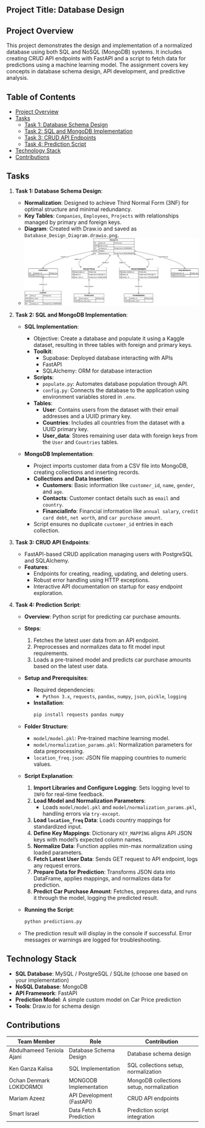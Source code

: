 ## Project Title: Database Design

## Project Overview

This project demonstrates the design and implementation of a normalized database using both SQL and NoSQL (MongoDB) systems. It includes creating CRUD API endpoints with FastAPI and a script to fetch data for predictions using a machine learning model. The assignment covers key concepts in database schema design, API development, and predictive analysis.

## Table of Contents

- [Project Overview](#project-overview)
- [Tasks](#tasks)
  - [Task 1: Database Schema Design](#task-1-database-schema-design)
  - [Task 2: SQL and MongoDB Implementation](#task-2-sql-and-mongodb-implementation)
  - [Task 3: CRUD API Endpoints](#task-3-crud-api-endpoints)
  - [Task 4: Prediction Script](#task-4-prediction-script)
- [Technology Stack](#technology-stack)
- [Contributions](#contributions)

## Tasks

1. **Task 1: Database Schema Design**:
   - **Normalization**: Designed to achieve Third Normal Form (3NF) for optimal structure and minimal redundancy.
   - **Key Tables**: `Companies`, `Employees`, `Projects` with relationships managed by primary and foreign keys.
   - **Diagram**: Created with Draw.io and saved as `Database_Design_Diagram.drawio.png`.
   - ![Database Design Diagram](Database_Design_Diagram.drawio.png)

2. **Task 2: SQL and MongoDB Implementation**:
   - **SQL Implementation**:
     - Objective: Create a database and populate it using a Kaggle dataset, resulting in three tables with foreign and primary keys.
     - **Toolkit**:
       - Supabase: Deployed database interacting with APIs
       - FastAPI
       - SQLAlchemy: ORM for database interaction
     - **Scripts**:
       - `populate.py`: Automates database population through API.
       - `config.py`: Connects the database to the application using environment variables stored in `.env`.
     - **Tables**:
       - **User**: Contains users from the dataset with their email addresses and a UUID primary key.
       - **Countries**: Includes all countries from the dataset with a UUID primary key.
       - **User_data**: Stores remaining user data with foreign keys from the `User` and `Countries` tables.

   - **MongoDB Implementation**:
     - Project imports customer data from a CSV file into MongoDB, creating collections and inserting records.
     - **Collections and Data Insertion**:
       - **Customers**: Basic information like `customer_id`, `name`, `gender`, and `age`.
       - **Contacts**: Customer contact details such as `email` and `country`.
       - **FinancialInfo**: Financial information like `annual salary`, `credit card debt`, `net worth`, and `car purchase amount`.
     - Script ensures no duplicate `customer_id` entries in each collection.

3. **Task 3: CRUD API Endpoints**:
   - FastAPI-based CRUD application managing users with PostgreSQL and SQLAlchemy.
   - **Features**:
     - Endpoints for creating, reading, updating, and deleting users.
     - Robust error handling using HTTP exceptions.
     - Interactive API documentation on startup for easy endpoint exploration.

4. **Task 4: Prediction Script**:
   - **Overview**: Python script for predicting car purchase amounts.
   - **Steps**:
     1. Fetches the latest user data from an API endpoint.
     2. Preprocesses and normalizes data to fit model input requirements.
     3. Loads a pre-trained model and predicts car purchase amounts based on the latest user data.
   - **Setup and Prerequisites**:
     - Required dependencies:
       - `Python 3.x`, `requests`, `pandas`, `numpy`, `json`, `pickle`, `logging`
     - **Installation**:
       ```bash
       pip install requests pandas numpy
       ```
   - **Folder Structure**:
     - `model/model.pkl`: Pre-trained machine learning model.
     - `model/normalization_params.pkl`: Normalization parameters for data preprocessing.
     - `location_freq.json`: JSON file mapping countries to numeric values.

   - **Script Explanation**:
     1. **Import Libraries and Configure Logging**: Sets logging level to `INFO` for real-time feedback.
     2. **Load Model and Normalization Parameters**:
        - Loads `model/model.pkl` and `model/normalization_params.pkl`, handling errors via `try-except`.
     3. **Load `location_freq` Data**: Loads country mappings for standardized input.
     4. **Define Key Mappings**: Dictionary `KEY_MAPPING` aligns API JSON keys with model’s expected column names.
     5. **Normalize Data**: Function applies min-max normalization using loaded parameters.
     6. **Fetch Latest User Data**: Sends GET request to API endpoint, logs any request errors.
     7. **Prepare Data for Prediction**: Transforms JSON data into DataFrame, applies mappings, and normalizes data for prediction.
     8. **Predict Car Purchase Amount**: Fetches, prepares data, and runs it through the model, logging the predicted result.

   - **Running the Script**:
     ```bash
     python predictions.py
     ```
   - The prediction result will display in the console if successful. Error messages or warnings are logged for troubleshooting.


## Technology Stack

- **SQL Database**: MySQL / PostgreSQL / SQLite (choose one based on your implementation)
- **NoSQL Database**: MongoDB
- **API Framework**: FastAPI
- **Prediction Model**: A simple custom model on Car Price prediction
- **Tools**: Draw.io for schema design

## Contributions

| Team Member                  | Role                        | Contribution                                 |
|------------------------------|-----------------------------|----------------------------------------------|
| Abdulhameed Teniola Ajani    | Database Schema Design      | Database schema design                       |
| Ken Ganza Kalisa             | SQL Implementation      | SQL collections setup, normalization     |
| Ochan Denmark LOKIDORMOI     | MONGODB     Implementation      | MongoDB collections setup, normalization     |
| Mariam Azeez                 | API Development (FastAPI)   | CRUD API endpoints                           |
| Smart Israel                 | Data Fetch & Prediction     | Prediction script integration                |


